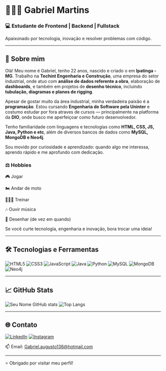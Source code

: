 # 👨🏽‍💻 Gabriel Martins

### 💻 Estudante de Frontend | Backend | Fullstack  
Apaixonado por tecnologia, inovação e resolver problemas com código.

---

## 🚀 Sobre mim

Olá! Meu nome é Gabriel, tenho 22 anos, nascido e criado o em **Ipatinga - MG**. Trabalho na **Techint Engenharia e Construção**, uma empresa do setor industrial, onde atuo com **análise de dados referente a obra**, elaboração de **dashboards**, e também em projetos de **desenho técnico**, incluindo **tubulação, diagramas e planos de rigging**.

Apesar de gostar muito da área industrial, minha verdadeira paixão é a **programação**. Estou cursando **Engenharia de Software pela Uninter** e costumo estudar por fora atraves de cursos — principalmente na platforma da **DIO**, onde busco me aperfeiçoar como futuro desenvolvedor.

Tenho familiaridade com linguagens e tecnologias como **HTML, CSS, JS, Java, Python e etc**, além de diversos bancos de dados como **MySQL, MongoDB e Neo4j**.

Sou movido por curiosidade e aprendizado: quando algo me interessa, aprendo rápido e me aprofundo com dedicação.

### ⚖️ Hobbies

🎮 Jogar

🏍️ Andar de moto  

🏋🏽‍♂️ Treinar

🎶 Ouvir música  

🎨 Desenhar (de vez em quando) 

Se você curte tecnologia, engenharia e inovação, bora trocar uma ideia!

---

## 🛠️ Tecnologias e Ferramentas

![HTML5](https://img.shields.io/badge/-HTML5-E34F26?logo=html5&logoColor=fff&style=flat)
![CSS3](https://img.shields.io/badge/-CSS3-1572B6?logo=css3&logoColor=fff&style=flat)
![JavaScript](https://img.shields.io/badge/-JavaScript-F7DF1E?logo=javascript&logoColor=000&style=flat)
![Java](https://img.shields.io/badge/-Java-007396?style=flat&logo=openjdk&logoColor=red)
![Python](https://img.shields.io/badge/-Python-3776AB?logo=python&logoColor=fff&style=flat)
![MySQL](https://img.shields.io/badge/-MySQL-4479A1?logo=mysql&logoColor=white&style=flat)
![MongoDB](https://img.shields.io/badge/-MongoDB-47A248?logo=mongodb&logoColor=white&style=flat)
![Neo4j](https://img.shields.io/badge/-Neo4j-008CC1?logo=neo4j&logoColor=white&style=flat)

<!-- Adicione mais conforme necessário -->

---

## 📈 GitHub Stats

![Seu Nome GitHub stats](https://github-readme-stats.vercel.app/api?username=GabrielzinM&show_icons=true&theme=radical)
![Top Langs](https://github-readme-stats.vercel.app/api/top-langs/?username=GabrielzinM&layout=compact&theme=radical)

---

## 🌐 Contato

[![LinkedIn](https://img.shields.io/badge/-LinkedIn-0077B5?logo=linkedin&logoColor=white)](www.linkedin.com/in/gabriel-martins-aaa6631a1)
[![Instagram](https://img.shields.io/badge/-Instagram-E4405F?logo=instagram&logoColor=white)](https://www.instagram.com/gabrielaugustoh/) 

📫 Email: Gabriel.augusto136@hotmail.com

---

⭐️ Obrigado por visitar meu perfil!
